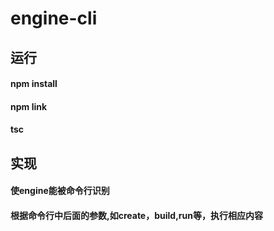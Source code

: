 # engine-cli
## 运行
#### npm install
#### npm link
#### tsc
## 实现
#### 使engine能被命令行识别
#### 根据命令行中后面的参数,如create，build,run等，执行相应内容
